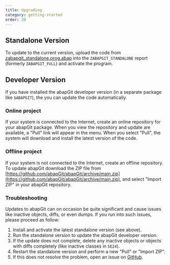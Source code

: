 ```yaml
---
title: Upgrading
category: getting-started
order: 20
---
```



## Standalone Version

To update to the current version, upload the code from [zabapgit_standalone.prog.abap](https://raw.githubusercontent.com/abapGit/build/main/zabapgit_standalone.prog.abap) into the `ZABAPGIT_STANDALONE` report (formerly `ZABAPGIT_FULL`) and activate the program.

## Developer Version

If you have installed the abapGit developer version (in a separate package like `$ABAPGIT`), the you can update the code automatically.

### Online project

If your system is connected to the Internet, create an online repository for your abapGit package. When you view the repository and update are available, a "Pull" link will appear in the menu. When you select "Pull", the system will download and install the latest version of the code.

### Offline project

If your system is not connected to the Internet, create an offline repository. To update abapGit download the ZIP file from [https://github.com/abapGit/abapGit/archive/main.zip](https://github.com/abapGit/abapGit/archive/main.zip), and select "Import ZIP" in your abapGit repository.

### Troubleshooting

Updates to abapGit can on occasion be quite significant and cause issues like inactive objects, diffs, or even dumps. If you run into such issues, please proceed as follow:
1. Install and activate the latest standalone version (see above).
2. Run the standalone version to update the abapGit developer version.
3. If the update does not complete, delete any inactive objects or objects with diffs completely (like inactive classes in `SE24`).
4. Restart the standalone version and perform a new "Pull" or "Import ZIP".
5. If this does not resolve the problem, open an issue on [GitHub](https://github.com/abapGit/abapGit/issues).

